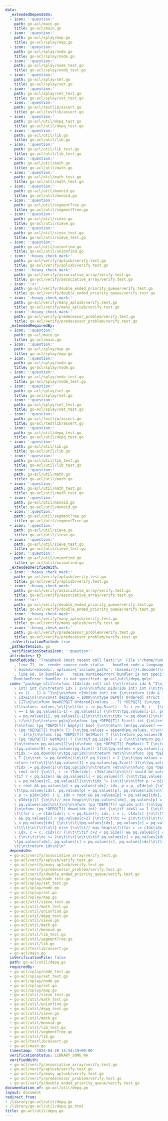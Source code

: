 ```yaml
---
data:
  _extendedDependsOn:
  - icon: ':question:'
    path: go-acl/main.go
    title: go-acl/main.go
  - icon: ':question:'
    path: go-acl/splay/map.go
    title: go-acl/splay/map.go
  - icon: ':question:'
    path: go-acl/splay/node.go
    title: go-acl/splay/node.go
  - icon: ':question:'
    path: go-acl/splay/node_test.go
    title: go-acl/splay/node_test.go
  - icon: ':question:'
    path: go-acl/splay/set.go
    title: go-acl/splay/set.go
  - icon: ':question:'
    path: go-acl/splay/set_test.go
    title: go-acl/splay/set_test.go
  - icon: ':question:'
    path: go-acl/testlib/assert.go
    title: go-acl/testlib/assert.go
  - icon: ':question:'
    path: go-acl/util/depq_test.go
    title: go-acl/util/depq_test.go
  - icon: ':question:'
    path: go-acl/util/lib.go
    title: go-acl/util/lib.go
  - icon: ':question:'
    path: go-acl/util/lib_test.go
    title: go-acl/util/lib_test.go
  - icon: ':question:'
    path: go-acl/util/math.go
    title: go-acl/util/math.go
  - icon: ':question:'
    path: go-acl/util/math_test.go
    title: go-acl/util/math_test.go
  - icon: ':question:'
    path: go-acl/util/monoid.go
    title: go-acl/util/monoid.go
  - icon: ':question:'
    path: go-acl/util/segmentTree.go
    title: go-acl/util/segmentTree.go
  - icon: ':question:'
    path: go-acl/util/sieve.go
    title: go-acl/util/sieve.go
  - icon: ':question:'
    path: go-acl/util/sieve_test.go
    title: go-acl/util/sieve_test.go
  - icon: ':question:'
    path: go-acl/util/unionfind.go
    title: go-acl/util/unionfind.go
  - icon: ':heavy_check_mark:'
    path: go-acl/verify/aplusb/verify.test.go
    title: go-acl/verify/aplusb/verify.test.go
  - icon: ':heavy_check_mark:'
    path: go-acl/verify/associative_array/verify.test.go
    title: go-acl/verify/associative_array/verify.test.go
  - icon: ':x:'
    path: go-acl/verify/double_ended_priority_queue/verify.test.go
    title: go-acl/verify/double_ended_priority_queue/verify.test.go
  - icon: ':heavy_check_mark:'
    path: go-acl/verify/many_aplusb/verify.test.go
    title: go-acl/verify/many_aplusb/verify.test.go
  - icon: ':heavy_check_mark:'
    path: go-acl/verify/predecessor_problem/verify.test.go
    title: go-acl/verify/predecessor_problem/verify.test.go
  _extendedRequiredBy:
  - icon: ':question:'
    path: go-acl/main.go
    title: go-acl/main.go
  - icon: ':question:'
    path: go-acl/splay/map.go
    title: go-acl/splay/map.go
  - icon: ':question:'
    path: go-acl/splay/node.go
    title: go-acl/splay/node.go
  - icon: ':question:'
    path: go-acl/splay/node_test.go
    title: go-acl/splay/node_test.go
  - icon: ':question:'
    path: go-acl/splay/set.go
    title: go-acl/splay/set.go
  - icon: ':question:'
    path: go-acl/splay/set_test.go
    title: go-acl/splay/set_test.go
  - icon: ':question:'
    path: go-acl/testlib/assert.go
    title: go-acl/testlib/assert.go
  - icon: ':question:'
    path: go-acl/util/depq_test.go
    title: go-acl/util/depq_test.go
  - icon: ':question:'
    path: go-acl/util/lib.go
    title: go-acl/util/lib.go
  - icon: ':question:'
    path: go-acl/util/lib_test.go
    title: go-acl/util/lib_test.go
  - icon: ':question:'
    path: go-acl/util/math.go
    title: go-acl/util/math.go
  - icon: ':question:'
    path: go-acl/util/math_test.go
    title: go-acl/util/math_test.go
  - icon: ':question:'
    path: go-acl/util/monoid.go
    title: go-acl/util/monoid.go
  - icon: ':question:'
    path: go-acl/util/segmentTree.go
    title: go-acl/util/segmentTree.go
  - icon: ':question:'
    path: go-acl/util/sieve.go
    title: go-acl/util/sieve.go
  - icon: ':question:'
    path: go-acl/util/sieve_test.go
    title: go-acl/util/sieve_test.go
  - icon: ':question:'
    path: go-acl/util/unionfind.go
    title: go-acl/util/unionfind.go
  _extendedVerifiedWith:
  - icon: ':heavy_check_mark:'
    path: go-acl/verify/aplusb/verify.test.go
    title: go-acl/verify/aplusb/verify.test.go
  - icon: ':heavy_check_mark:'
    path: go-acl/verify/associative_array/verify.test.go
    title: go-acl/verify/associative_array/verify.test.go
  - icon: ':x:'
    path: go-acl/verify/double_ended_priority_queue/verify.test.go
    title: go-acl/verify/double_ended_priority_queue/verify.test.go
  - icon: ':heavy_check_mark:'
    path: go-acl/verify/many_aplusb/verify.test.go
    title: go-acl/verify/many_aplusb/verify.test.go
  - icon: ':heavy_check_mark:'
    path: go-acl/verify/predecessor_problem/verify.test.go
    title: go-acl/verify/predecessor_problem/verify.test.go
  _isVerificationFailed: true
  _pathExtension: go
  _verificationStatusIcon: ':question:'
  attributes: {}
  bundledCode: "Traceback (most recent call last):\n  File \"/home/runner/.local/lib/python3.10/site-packages/onlinejudge_verify/documentation/build.py\"\
    , line 71, in _render_source_code_stat\n    bundled_code = language.bundle(stat.path,\
    \ basedir=basedir, options={'include_paths': [basedir]}).decode()\n  File \"/home/runner/.local/lib/python3.10/site-packages/onlinejudge_verify/languages/user_defined.py\"\
    , line 68, in bundle\n    raise RuntimeError('bundler is not specified: {}'.format(str(path)))\n\
    RuntimeError: bundler is not specified: go-acl/util/depq.go\n"
  code: "package util\n\nfunc lIdx(idx int) int {\n\treturn idx & ^1\n}\n\nfunc rIdx(idx\
    \ int) int {\n\treturn idx | 1\n}\n\nfunc pIdx(idx int) int {\n\treturn ((idx\
    \ >> 1) - 1) & ^1\n}\n\nfunc cIdx(idx int) int {\n\treturn (idx & ^1)<<1 | 2 |\
    \ idx&1\n}\n\nconst depqCap = 1000\n\ntype DEPQ[T Ordered] struct {\n\tvalues\
    \ []T\n}\n\nfunc NewDEPQ[T Ordered](values ...T) *DEPQ[T] {\n\tpq := &DEPQ[T]{\n\
    \t\tvalues: values,\n\t}\n\tfor i := pq.Size() - 1; i >= 0; i-- {\n\t\tif i&1\
    \ == 1 && pq.values[i-1] < pq.values[i] {\n\t\t\tpq.values[i-1], pq.values[i]\
    \ = pq.values[i], pq.values[i-1]\n\t\t}\n\t\tidx := pq.down(i)\n\t\tpq.upAt(idx,\
    \ i)\n\t}\n\treturn pq\n}\n\nfunc (pq *DEPQ[T]) Size() int {\n\treturn len(pq.values)\n\
    }\n\nfunc (pq *DEPQ[T]) Empty() bool {\n\treturn len(pq.values) == 0\n}\n\nfunc\
    \ (pq *DEPQ[T]) Push(x T) {\n\tpq.values = append(pq.values, x)\n\tpq.up(pq.Size()\
    \ - 1)\n}\n\nfunc (pq *DEPQ[T]) GetMax() T {\n\treturn pq.values[0]\n}\n\nfunc\
    \ (pq *DEPQ[T]) GetMin() T {\n\tif pq.Size() < 2 {\n\t\treturn pq.values[0]\n\t\
    }\n\treturn pq.values[1]\n}\n\nfunc (pq *DEPQ[T]) PopMax() T {\n\tret := pq.GetMax()\n\
    \tpq.values[0] = pq.values[pq.Size()-1]\n\tpq.values = pq.values[:pq.Size()-1]\n\
    \tidx := pq.down(0)\n\tpq.up(idx)\n\treturn ret\n}\n\nfunc (pq *DEPQ[T]) PopMin()\
    \ T {\n\tret := pq.GetMin()\n\tif pq.Size() < 2 {\n\t\tpq.values = []T{}\n\t\t\
    return ret\n\t}\n\tpq.values[1] = pq.values[pq.Size()-1]\n\tpq.values = pq.values[:pq.Size()-1]\n\
    \tidx := pq.down(1)\n\tpq.up(idx)\n\treturn ret\n}\n\nfunc (pq *DEPQ[T]) upAt(idx,\
    \ root int) {\n\tl, r := lIdx(idx), rIdx(idx)\n\n\t// sould be value[l] >= value[r]\n\
    \tif r < pq.Size() && pq.values[l] < pq.values[r] {\n\t\tpq.values[l], pq.values[r]\
    \ = pq.values[r], pq.values[l]\n\t\tidx ^= 1\n\t}\n\n\tfor p := pIdx(idx); idx\
    \ > root && pq.values[p] < pq.values[idx]; idx, p = p, pIdx(p) {\n\t\t// max heap\n\
    \t\tpq.values[idx], pq.values[p] = pq.values[p], pq.values[idx]\n\t}\n\n\tfor\
    \ p := pIdx(idx) | 1; idx > root && pq.values[p] > pq.values[idx]; idx, p = p,\
    \ pIdx(p)|1 {\n\t\t// min heap\n\t\tpq.values[idx], pq.values[p] = pq.values[p],\
    \ pq.values[idx]\n\t}\n}\n\nfunc (pq *DEPQ[T]) up(idx int) {\n\tpq.upAt(idx, 1)\n\
    }\n\nfunc (pq *DEPQ[T]) down(idx int) int {\n\tif idx&1 == 1 {\n\t\t// min heap\n\
    \t\tfor c := cIdx(idx); c < pq.Size(); idx, c = c, cIdx(c) {\n\t\t\tif c+2 < pq.Size()\
    \ && pq.values[c] > pq.values[c+2] {\n\t\t\t\tc += 2\n\t\t\t}\n\t\t\tif pq.values[c]\
    \ < pq.values[idx] {\n\t\t\t\tpq.values[idx], pq.values[c] = pq.values[c], pq.values[idx]\n\
    \t\t\t}\n\t\t}\n\t} else {\n\t\t// max heap\n\t\tfor c := cIdx(idx); c < pq.Size();\
    \ idx, c = c, cIdx(c) {\n\t\t\tif c+2 < pq.Size() && pq.values[c] < pq.values[c+2]\
    \ {\n\t\t\t\tc += 2\n\t\t\t}\n\t\t\tif pq.values[c] > pq.values[idx] {\n\t\t\t\
    \tpq.values[idx], pq.values[c] = pq.values[c], pq.values[idx]\n\t\t\t}\n\t\t}\n\
    \t}\n\treturn idx\n}\n"
  dependsOn:
  - go-acl/verify/associative_array/verify.test.go
  - go-acl/verify/aplusb/verify.test.go
  - go-acl/verify/many_aplusb/verify.test.go
  - go-acl/verify/predecessor_problem/verify.test.go
  - go-acl/verify/double_ended_priority_queue/verify.test.go
  - go-acl/splay/node_test.go
  - go-acl/splay/set_test.go
  - go-acl/splay/node.go
  - go-acl/splay/set.go
  - go-acl/splay/map.go
  - go-acl/util/sieve_test.go
  - go-acl/util/math_test.go
  - go-acl/util/unionfind.go
  - go-acl/util/depq_test.go
  - go-acl/util/sieve.go
  - go-acl/util/math.go
  - go-acl/util/monoid.go
  - go-acl/util/lib_test.go
  - go-acl/util/segmentTree.go
  - go-acl/util/lib.go
  - go-acl/testlib/assert.go
  - go-acl/main.go
  isVerificationFile: false
  path: go-acl/util/depq.go
  requiredBy:
  - go-acl/splay/node_test.go
  - go-acl/splay/set_test.go
  - go-acl/splay/node.go
  - go-acl/splay/set.go
  - go-acl/splay/map.go
  - go-acl/util/sieve_test.go
  - go-acl/util/math_test.go
  - go-acl/util/unionfind.go
  - go-acl/util/depq_test.go
  - go-acl/util/sieve.go
  - go-acl/util/math.go
  - go-acl/util/monoid.go
  - go-acl/util/lib_test.go
  - go-acl/util/segmentTree.go
  - go-acl/util/lib.go
  - go-acl/testlib/assert.go
  - go-acl/main.go
  timestamp: '2024-04-20 13:54:19+09:00'
  verificationStatus: LIBRARY_SOME_WA
  verifiedWith:
  - go-acl/verify/associative_array/verify.test.go
  - go-acl/verify/aplusb/verify.test.go
  - go-acl/verify/many_aplusb/verify.test.go
  - go-acl/verify/predecessor_problem/verify.test.go
  - go-acl/verify/double_ended_priority_queue/verify.test.go
documentation_of: go-acl/util/depq.go
layout: document
redirect_from:
- /library/go-acl/util/depq.go
- /library/go-acl/util/depq.go.html
title: go-acl/util/depq.go
---
```

